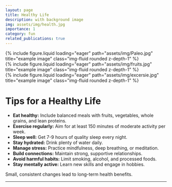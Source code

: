 ```yaml
---
layout: page
title: Healthy Life
description: with background image
img: assets/img/health.jpg
importance: 1
category: fun
related_publications: true
---
```


<div class="row">
    <div class="col-sm mt-3 mt-md-0">
        {% include figure.liquid loading="eager" path="assets/img/Paleo.jpg" title="example image" class="img-fluid rounded z-depth-1" %}
    </div>
    <div class="col-sm mt-3 mt-md-0">
        {% include figure.liquid loading="eager" path="assets/img/fruits.jpg" title="example image" class="img-fluid rounded z-depth-1" %}
    </div>
    <div class="col-sm mt-3 mt-md-0">
        {% include figure.liquid loading="eager" path="assets/img/excersie.jpg" title="example image" class="img-fluid rounded z-depth-1" %}
    </div>
</div>

# Tips for a Healthy Life

- **Eat healthy:** Include balanced meals with fruits, vegetables, whole grains, and lean proteins.
- **Exercise regularly:** Aim for at least 150 minutes of moderate activity per week.
- **Sleep well:** Get 7-9 hours of quality sleep every night.
- **Stay hydrated:** Drink plenty of water daily.
- **Manage stress:** Practice mindfulness, deep breathing, or meditation.
- **Build connections:** Maintain strong, supportive relationships.
- **Avoid harmful habits:** Limit smoking, alcohol, and processed foods.
- **Stay mentally active:** Learn new skills and engage in hobbies.

Small, consistent changes lead to long-term health benefits.

---
